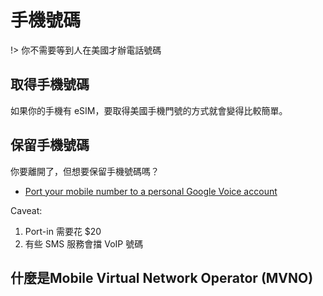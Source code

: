 手機號碼
========

!> 你不需要等到人在美國才辦電話號碼

取得手機號碼
------------

如果你的手機有 eSIM，要取得美國手機門號的方式就會變得比較簡單。


保留手機號碼
------------

你要離開了，但想要保留手機號碼嗎？

* [Port your mobile number to a personal Google Voice account](https://support.google.com/voice/answer/1065667?hl=en)


Caveat:

1. Port-in 需要花 $20
1. 有些 SMS 服務會擋 VoIP 號碼


什麼是Mobile Virtual Network Operator (MVNO)
--------------------------------------------
